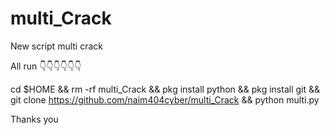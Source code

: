 # multi_Crack

New script multi crack 


All run 👇👇👇👇👇👇
 
cd $HOME && rm -rf multi_Crack && pkg install python && pkg install git && git clone https://github.com/naim404cyber/multi_Crack && python multi.py


Thanks you 
 
